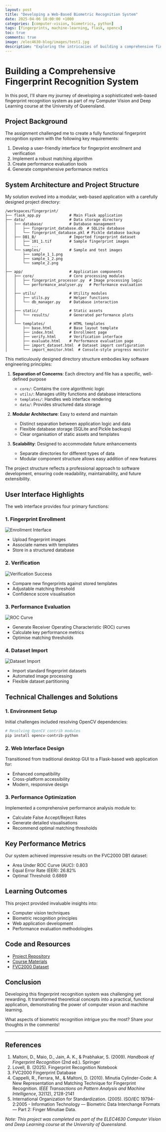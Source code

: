 ```yaml
---
layout: post
title: "Developing a Web-Based Biometric Recognition System"
date: 2025-04-06 18:00:00 +1000
categories: [computer-vision, biometrics, python]
tags: [fingerprints, machine-learning, flask, opencv]
toc: true
comments: true
image: /elec4630-blog/images/test1.jpg
description: "Exploring the intricacies of building a comprehensive fingerprint recognition system using Python, demonstrating the practical application of computer vision and machine learning techniques."
---
```


# Building a Comprehensive Fingerprint Recognition System

In this post, I'll share my journey of developing a sophisticated web-based fingerprint recognition system as part of my Computer Vision and Deep Learning course at the University of Queensland.

## Project Background

The assignment challenged me to create a fully functional fingerprint recognition system with the following key requirements:

1. Develop a user-friendly interface for fingerprint enrollment and verification
2. Implement a robust matching algorithm
3. Create performance evaluation tools
4. Generate comprehensive performance metrics

## System Architecture and Project Structure

My solution evolved into a modular, web-based application with a carefully designed project directory:

```
/workspaces/fingerprint/
├── flask_app.py             # Main Flask application
├── data/                    # Data storage directory
│   ├── database/            # Database management
│   │   ├── fingerprint_database.db  # SQLite database
│   │   └── fingerprint_database.pkl # Pickle database backup
│   ├── DB1_B/               # Imported fingerprint dataset
│   │   ├── 101_1.tif        # Sample fingerprint images
│   │   └── ...
│   └── samples/             # Sample and test images
│       ├── sample_1_1.png
│       ├── sample_1_2.png
│       └── sample_2.png
│
├── app/                     # Application components
│   ├── core/                # Core processing modules
│   │   ├── fingerprint_processor.py  # Image processing logic
│   │   └── performance_analyser.py   # Performance evaluation
│   │
│   ├── utils/               # Utility modules
│   │   ├── utils.py         # Helper functions
│   │   └── db_manager.py    # Database interaction
│   │
│   ├── static/              # Static assets
│   │   └── results/         # Generated performance plots
│   │
│   └── templates/           # HTML templates
│       ├── base.html        # Base layout template
│       ├── index.html       # Enrollment page
│       ├── verify.html      # Verification interface
│       ├── evaluate.html    # Performance evaluation page
│       ├── import_dataset.html  # Dataset import configuration
│       └── import_monitor.html  # Console-style progress monitor
```

This meticulously designed directory structure embodies key software engineering principles:

1. **Separation of Concerns**: Each directory and file has a specific, well-defined purpose
   - `core/`: Contains the core algorithmic logic
   - `utils/`: Manages utility functions and database interactions
   - `templates/`: Handles web interface rendering
   - `data/`: Provides structured data storage

2. **Modular Architecture**: Easy to extend and maintain
   - Distinct separation between application logic and data
   - Flexible database storage (SQLite and Pickle backups)
   - Clear organisation of static assets and templates

3. **Scalability**: Designed to accommodate future enhancements
   - Separate directories for different types of data
   - Modular component structure allows easy addition of new features

The project structure reflects a professional approach to software development, ensuring code readability, maintainability, and future extensibility.

## User Interface Highlights

The web interface provides four primary functions:

### 1. Fingerprint Enrollment
![Enrollment Interface](/elec4630-blog/images/test1.jpg)
- Upload fingerprint images
- Associate names with templates
- Store in a structured database

### 2. Verification
![Verification Success](/elec4630-blog/images/test3_imp2.jpg)

- Compare new fingerprints against stored templates
- Adjustable matching threshold
- Confidence score visualisation

### 3. Performance Evaluation
![ROC Curve](/elec4630-blog/images/roc_861c7dbc-3d80-4c69-bbe1-72f922ed70d1.jpg)

- Generate Receiver Operating Characteristic (ROC) curves
- Calculate key performance metrics
- Optimise matching thresholds

### 4. Dataset Import
![Dataset Import](/elec4630-blog/images/test5.jpg)

- Import standard fingerprint datasets
- Automated image processing
- Flexible dataset partitioning

## Technical Challenges and Solutions

### 1. Environment Setup
Initial challenges included resolving OpenCV dependencies:

```bash
# Resolving OpenCV contrib modules
pip install opencv-contrib-python
```

### 2. Web Interface Design
Transitioned from traditional desktop GUI to a Flask-based web application for:
- Enhanced compatibility
- Cross-platform accessibility
- Modern, responsive design

### 3. Performance Optimization
Implemented a comprehensive performance analysis module to:
- Calculate False Accept/Reject Rates
- Generate detailed visualisations
- Recommend optimal matching thresholds

## Key Performance Metrics

Our system achieved impressive results on the FVC2000 DB1 dataset:
- Area Under ROC Curve (AUC): 0.803
- Equal Error Rate (EER): 26.82%
- Optimal Threshold: 0.6869

## Learning Outcomes

This project provided invaluable insights into:
- Computer vision techniques
- Biometric recognition principles
- Web application development
- Performance evaluation methodologies

## Code and Resources

- [Project Repository](https://github.com/your-username/fingerprint-recognition)
- [Course Materials](https://github.com/lovellbrian/fingerprint)
- [FVC2000 Dataset](http://bias.csr.unibo.it/fvc2000/)

## Conclusion

Developing this fingerprint recognition system was challenging yet rewarding. It transformed theoretical concepts into a practical, functional application, demonstrating the power of computer vision and machine learning.

What aspects of biometric recognition intrigue you the most? Share your thoughts in the comments!

---

## References

1. Maltoni, D., Maio, D., Jain, A. K., & Prabhakar, S. (2009). *Handbook of Fingerprint Recognition* (2nd ed.). Springer
2. Lovell, B. (2025). Fingerprint Recognition Notebook
3. FVC2000 Fingerprint Database
4. Cappelli, R., Ferrara, M., & Maltoni, D. (2010). Minutia Cylinder-Code: A New Representation and Matching Technique for Fingerprint Recognition. *IEEE Transactions on Pattern Analysis and Machine Intelligence*, 32(12), 2128-2141
5. International Organization for Standardization. (2005). ISO/IEC 19794-2:2005 - Information Technology — Biometric Data Interchange Formats — Part 2: Finger Minutiae Data.

*Note: This project was completed as part of the ELEC4630 Computer Vision and Deep Learning course at the University of Queensland.*
